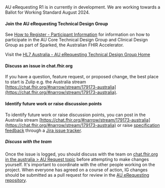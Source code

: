 <div class="note-to-contributors" markdown="1">

AU eRequesting R1 is in currently in development. We are working towards a Ballot for Working Standard August 2024.

#### Join the AU eRequesting Technical Design Group

See [How to Register - Participant Information](https://confluence.csiro.au/display/FHIR/How+to+Register+-+Participant+Information) for information on how to participate in the AU Core Technical Design Group and Clinical Design Group as part of Sparked, the Australian FHIR Accelerator. 

Visit the [HL7 Australia - AU eRequesting Technical Design Group Home](https://confluence.hl7.org/display/HAFWG/HL7+Australia+-+AU+eRequesting+Technical+Design+Group+Home)

#### Discuss an issue in chat.fhir.org

If you have a question, feature request, or proposed change, the best place to start is Zulip e.g. the Australia stream [https://chat.fhir.org/#narrow/stream/179173-australia](https://chat.fhir.org/#narrow/stream/179173-australia).

#### Identify future work or raise discussion points

To identify future work or raise discussion points, you can post in the Australia stream [https://chat.fhir.org/#narrow/stream/179173-australia](https://chat.fhir.org/#narrow/stream/179173-australia) or raise [specification feedback](https://confluence.hl7.org/display/HL7/Specification+Feedback) through a [Jira issue tracker](https://jira.hl7.org/issues/?filter=21447#).


##### Discuss with the team

Once the issue is logged, you should discuss with the team on [chat.fhir.org in the australia > AU Request topic](https://chat.fhir.org/#narrow/stream/179173-australia/topic/AU.20eRequest) before attempting to make changes yourself. It's important to coordinate with the other people working on the project. When everyone has agreed on a course of action, IG changes should be submitted as a pull request for review in the [AU eRequesting repository](https://github.com/hl7au/au-fhir-erequesting).  
</div>

